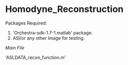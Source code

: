 # Homodyne_Reconstruction

Packages Required:
1. 'Orchestra-sdk-1.7-1.matlab' package.
2. ASl/or any other Image for testing.

*Main File*

'ASLDATA_recon_function.m'
